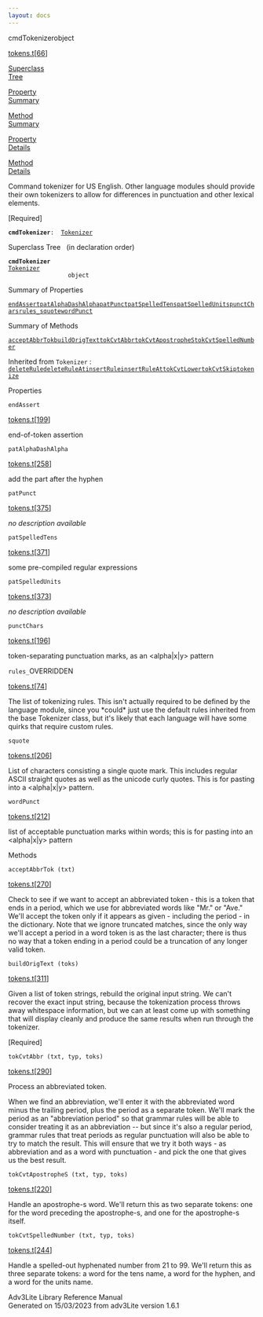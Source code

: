 ```yaml
---
layout: docs
---
```

<span class="title">cmdTokenizer</span><span class="type">object</span>

[tokens.t](../file/tokens.t.html)\[[66](../source/tokens.t.html#66)\]

[Superclass  
Tree](#_SuperClassTree_)

[Property  
Summary](#_PropSummary_)

[Method  
Summary](#_MethodSummary_)

[Property  
Details](#_Properties_)

[Method  
Details](#_Methods_)

<div class="fdesc">

Command tokenizer for US English. Other language modules should provide
their own tokenizers to allow for differences in punctuation and other
lexical elements.

\[Required\]

**`cmdTokenizer`**` :   `[`Tokenizer`](../object/Tokenizer.html)

</div>

<span id="_SuperClassTree_"></span>

<div class="mjhd">

<span class="hdln">Superclass Tree</span>   (in declaration order)

</div>

**`cmdTokenizer`**  
[`Tokenizer`](../object/Tokenizer.html)  
`                 object`  
<span id="_PropSummary_"></span>

<div class="mjhd">

<span class="hdln">Summary of Properties</span>  

</div>

[`endAssert`](#endAssert)[`patAlphaDashAlpha`](#patAlphaDashAlpha)[`patPunct`](#patPunct)[`patSpelledTens`](#patSpelledTens)[`patSpelledUnits`](#patSpelledUnits)[`punctChars`](#punctChars)[`rules_`](#rules_)[`squote`](#squote)[`wordPunct`](#wordPunct)



<span id="_MethodSummary_"></span>

<div class="mjhd">

<span class="hdln">Summary of Methods</span>  

</div>

[`acceptAbbrTok`](#acceptAbbrTok)[`buildOrigText`](#buildOrigText)[`tokCvtAbbr`](#tokCvtAbbr)[`tokCvtApostropheS`](#tokCvtApostropheS)[`tokCvtSpelledNumber`](#tokCvtSpelledNumber)

Inherited from `Tokenizer` :  
[`deleteRule`](../object/Tokenizer.html#deleteRule)[`deleteRuleAt`](../object/Tokenizer.html#deleteRuleAt)[`insertRule`](../object/Tokenizer.html#insertRule)[`insertRuleAt`](../object/Tokenizer.html#insertRuleAt)[`tokCvtLower`](../object/Tokenizer.html#tokCvtLower)[`tokCvtSkip`](../object/Tokenizer.html#tokCvtSkip)[`tokenize`](../object/Tokenizer.html#tokenize)

<span id="_Properties_"></span>

<div class="mjhd">

<span class="hdln">Properties</span>  

</div>

<span id="endAssert"></span>

`endAssert`

[tokens.t](../file/tokens.t.html)\[[199](../source/tokens.t.html#199)\]

<div class="desc">

end-of-token assertion

</div>

<span id="patAlphaDashAlpha"></span>

`patAlphaDashAlpha`

[tokens.t](../file/tokens.t.html)\[[258](../source/tokens.t.html#258)\]

<div class="desc">

add the part after the hyphen

</div>

<span id="patPunct"></span>

`patPunct`

[tokens.t](../file/tokens.t.html)\[[375](../source/tokens.t.html#375)\]

<div class="desc">

*no description available*

</div>

<span id="patSpelledTens"></span>

`patSpelledTens`

[tokens.t](../file/tokens.t.html)\[[371](../source/tokens.t.html#371)\]

<div class="desc">

some pre-compiled regular expressions

</div>

<span id="patSpelledUnits"></span>

`patSpelledUnits`

[tokens.t](../file/tokens.t.html)\[[373](../source/tokens.t.html#373)\]

<div class="desc">

*no description available*

</div>

<span id="punctChars"></span>

`punctChars`

[tokens.t](../file/tokens.t.html)\[[196](../source/tokens.t.html#196)\]

<div class="desc">

token-separating punctuation marks, as an \<alpha\|x\|y\> pattern

</div>

<span id="rules_"></span>

`rules_`<span class="rem">OVERRIDDEN</span>

[tokens.t](../file/tokens.t.html)\[[74](../source/tokens.t.html#74)\]

<div class="desc">

The list of tokenizing rules. This isn't actually required to be defined
by the language module, since you \*could\* just use the default rules
inherited from the base Tokenizer class, but it's likely that each
language will have some quirks that require custom rules.

</div>

<span id="squote"></span>

`squote`

[tokens.t](../file/tokens.t.html)\[[206](../source/tokens.t.html#206)\]

<div class="desc">

List of characters consisting a single quote mark. This includes regular
ASCII straight quotes as well as the unicode curly quotes. This is for
pasting into a \<alpha\|x\|y\> pattern.

</div>

<span id="wordPunct"></span>

`wordPunct`

[tokens.t](../file/tokens.t.html)\[[212](../source/tokens.t.html#212)\]

<div class="desc">

list of acceptable punctuation marks within words; this is for pasting
into an \<alpha\|x\|y\> pattern

</div>

<span id="_Methods_"></span>

<div class="mjhd">

<span class="hdln">Methods</span>  

</div>

<span id="acceptAbbrTok"></span>

`acceptAbbrTok (txt)`

[tokens.t](../file/tokens.t.html)\[[270](../source/tokens.t.html#270)\]

<div class="desc">

Check to see if we want to accept an abbreviated token - this is a token
that ends in a period, which we use for abbreviated words like "Mr." or
"Ave." We'll accept the token only if it appears as given - including
the period - in the dictionary. Note that we ignore truncated matches,
since the only way we'll accept a period in a word token is as the last
character; there is thus no way that a token ending in a period could be
a truncation of any longer valid token.

</div>

<span id="buildOrigText"></span>

`buildOrigText (toks)`

[tokens.t](../file/tokens.t.html)\[[311](../source/tokens.t.html#311)\]

<div class="desc">

Given a list of token strings, rebuild the original input string. We
can't recover the exact input string, because the tokenization process
throws away whitespace information, but we can at least come up with
something that will display cleanly and produce the same results when
run through the tokenizer.

\[Required\]

</div>

<span id="tokCvtAbbr"></span>

`tokCvtAbbr (txt, typ, toks)`

[tokens.t](../file/tokens.t.html)\[[290](../source/tokens.t.html#290)\]

<div class="desc">

Process an abbreviated token.

When we find an abbreviation, we'll enter it with the abbreviated word
minus the trailing period, plus the period as a separate token. We'll
mark the period as an "abbreviation period" so that grammar rules will
be able to consider treating it as an abbreviation -- but since it's
also a regular period, grammar rules that treat periods as regular
punctuation will also be able to try to match the result. This will
ensure that we try it both ways - as abbreviation and as a word with
punctuation - and pick the one that gives us the best result.

</div>

<span id="tokCvtApostropheS"></span>

`tokCvtApostropheS (txt, typ, toks)`

[tokens.t](../file/tokens.t.html)\[[220](../source/tokens.t.html#220)\]

<div class="desc">

Handle an apostrophe-s word. We'll return this as two separate tokens:
one for the word preceding the apostrophe-s, and one for the
apostrophe-s itself.

</div>

<span id="tokCvtSpelledNumber"></span>

`tokCvtSpelledNumber (txt, typ, toks)`

[tokens.t](../file/tokens.t.html)\[[244](../source/tokens.t.html#244)\]

<div class="desc">

Handle a spelled-out hyphenated number from 21 to 99. We'll return this
as three separate tokens: a word for the tens name, a word for the
hyphen, and a word for the units name.

</div>

<div class="ftr">

Adv3Lite Library Reference Manual  
Generated on 15/03/2023 from adv3Lite version 1.6.1

</div>
